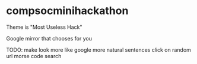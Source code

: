 # compsocminihackathon

Theme is "Most Useless Hack"

Google mirror that chooses for you


TODO:
make look more like google
more natural sentences
click on random url
morse code search